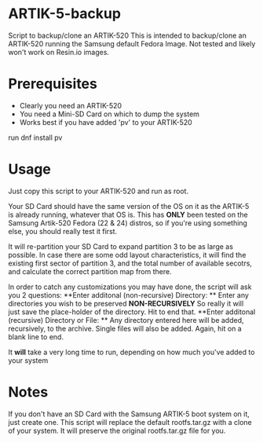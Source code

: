 # ARTIK-5-backup
Script to backup/clone an ARTIK-520
This is intended to backup/clone an ARTIK-520 running the Samsung default Fedora Image. Not tested and likely won't work on Resin.io images.

# Prerequisites

* Clearly you need an ARTIK-520
* You need a Mini-SD Card on which to dump the system
* Works best if you have added 'pv' to your ARTIK-520

run dnf install pv

# Usage
Just copy this script to your ARTIK-520 and run as root. 

Your SD Card should have the same version of the OS on it as the ARTIK-5 is already running, whatever that OS is. This has **ONLY** been tested on the Samsung Artik-520 Fedora (22 & 24) distros, so if you're using something else, you should really test it first. 

It will re-partition your SD Card to expand partition 3 to be as large as possible. In case there are some odd layout characteristics, it will find the existing first sector of partition 3, and the total number of available secotrs, and calculate the correct partition map from there. 

In order to catch any customizations you may have done, the script will ask you 2 questions:
**Enter additonal (non-recursive) Directory: ** Enter any directories you wish to be preserved **NON-RECURSIVELY** So really it will just save the place-holder of the directory. Hit <enter> to end that.
**Enter additonal (recursive) Directory or File: ** Any directory entered here will be added, recursively, to the archive. Single files will also be added. Again, hit <enter> on a blank line to end.

It **will** take a very long time to run, depending on how much you've added to your system

# Notes
If you don't have an SD Card with the Samsung ARTIK-5 boot system on it, just create one.
This script will replace the default rootfs.tar.gz with a clone of your system.
It will preserve the original rootfs.tar.gz file for you.

